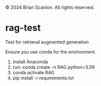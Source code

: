 © 2024 Brian Scanlon. All rights reserved.

# rag-test
Test for retrieval augmented generation

Ensure you use conda for the environment.  


1. Install Anaconda
2. run: conda create -n RAG python=3.09
3. conda activate RAG
4. pip install -r requirements.txt